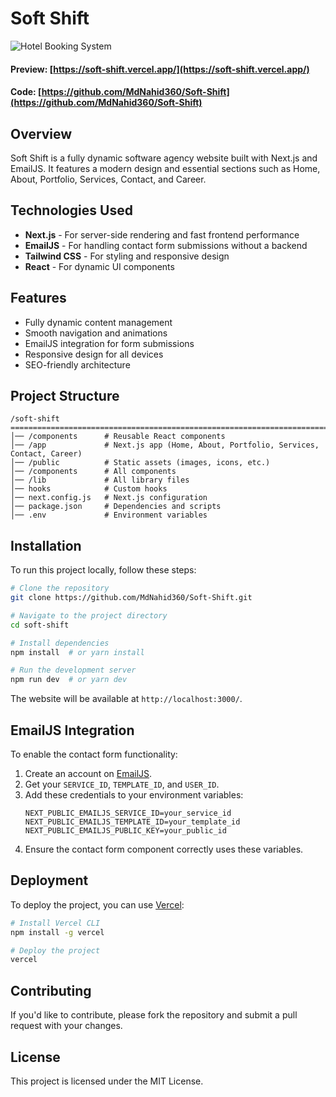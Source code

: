 # Soft Shift
![Hotel Booking System](https://res.cloudinary.com/dp5cm54im/image/upload/v1739182652/Group_37_3_teyn13.png)


#### Preview: [https://soft-shift.vercel.app/](https://soft-shift.vercel.app/)
#### Code: [https://github.com/MdNahid360/Soft-Shift](https://github.com/MdNahid360/Soft-Shift)

## Overview
Soft Shift is a fully dynamic software agency website built with Next.js and EmailJS. It features a modern design and essential sections such as Home, About, Portfolio, Services, Contact, and Career.

## Technologies Used
- **Next.js** - For server-side rendering and fast frontend performance
- **EmailJS** - For handling contact form submissions without a backend
- **Tailwind CSS** - For styling and responsive design
- **React** - For dynamic UI components

## Features
- Fully dynamic content management
- Smooth navigation and animations
- EmailJS integration for form submissions
- Responsive design for all devices
- SEO-friendly architecture

## Project Structure
```
/soft-shift
====================================================================================
│── /components      # Reusable React components
│── /app             # Next.js app (Home, About, Portfolio, Services, Contact, Career)
│── /public          # Static assets (images, icons, etc.)
│── /components      # All components
│── /lib             # All library files
│── hooks            # Custom hooks
│── next.config.js   # Next.js configuration
│── package.json     # Dependencies and scripts
│── .env             # Environment variables
```

## Installation
To run this project locally, follow these steps:

```bash
# Clone the repository
git clone https://github.com/MdNahid360/Soft-Shift.git

# Navigate to the project directory
cd soft-shift

# Install dependencies
npm install  # or yarn install

# Run the development server
npm run dev  # or yarn dev
```

The website will be available at `http://localhost:3000/`.

## EmailJS Integration
To enable the contact form functionality:
1. Create an account on [EmailJS](https://www.emailjs.com/).
2. Get your `SERVICE_ID`, `TEMPLATE_ID`, and `USER_ID`.
3. Add these credentials to your environment variables:
   ```env
   NEXT_PUBLIC_EMAILJS_SERVICE_ID=your_service_id
   NEXT_PUBLIC_EMAILJS_TEMPLATE_ID=your_template_id
   NEXT_PUBLIC_EMAILJS_PUBLIC_KEY=your_public_id
   ```
4. Ensure the contact form component correctly uses these variables.

## Deployment
To deploy the project, you can use [Vercel](https://vercel.com/):

```bash
# Install Vercel CLI
npm install -g vercel

# Deploy the project
vercel
```

## Contributing
If you'd like to contribute, please fork the repository and submit a pull request with your changes.

## License
This project is licensed under the MIT License.
